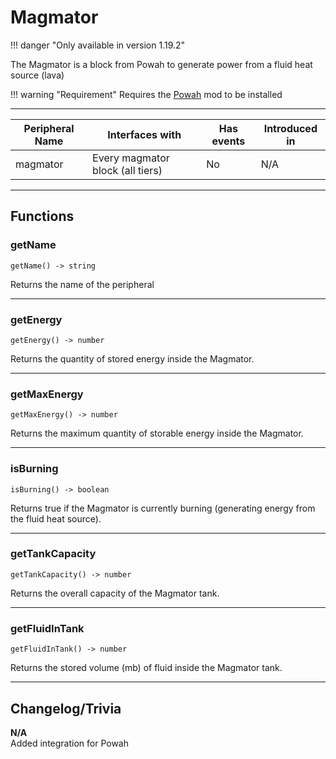 # Magmator

!!! danger "Only available in version 1.19.2"


The Magmator is a block from Powah to generate power from a fluid heat source (lava)

!!! warning "Requirement"
    Requires the [Powah](https://www.curseforge.com/minecraft/mc-mods/powah-rearchitected) mod to be installed

<p class="picture-spacing" style="--ps:1.9rem;"></p>

---

<center>

| Peripheral Name   | Interfaces with                     | Has events | Introduced in |
| ----------------- | ----------------------------------- | ---------- | ------------- |
| magmator          | Every magmator block (all tiers)    | No         | N/A           |

</center>

---

## Functions

### getName
```
getName() -> string
```
Returns the name of the peripheral

---

### getEnergy
```
getEnergy() -> number
```
Returns the quantity of stored energy inside the Magmator.

---

### getMaxEnergy
```
getMaxEnergy() -> number
```
Returns the maximum quantity of storable energy inside the Magmator.

---

### isBurning
```
isBurning() -> boolean
```
Returns true if the Magmator is currently burning (generating energy from the fluid heat source).

---

### getTankCapacity
```
getTankCapacity() -> number
```
Returns the overall capacity of the Magmator tank.

---

### getFluidInTank
```
getFluidInTank() -> number
```
Returns the stored volume (mb) of fluid inside the Magmator tank.

---

## Changelog/Trivia

**N/A**  
Added integration for Powah

